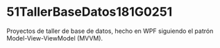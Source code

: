 # 51TallerBaseDatos181G0251

Proyectos de taller de base de datos, hecho en WPF siguiendo el patrón Model-View-ViewModel (MVVM). 
